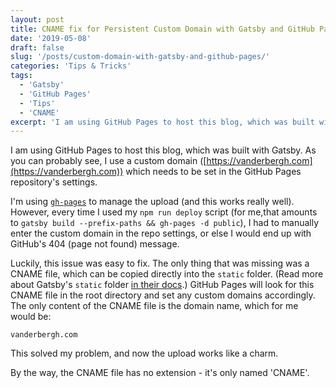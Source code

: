 ```yaml
---
layout: post
title: CNAME fix for Persistent Custom Domain with Gatsby and GitHub Pages
date: '2019-05-08'
draft: false
slug: '/posts/custom-domain-with-gatsby-and-github-pages/'
categories: 'Tips & Tricks'
tags:
  - 'Gatsby'
  - 'GitHub Pages'
  - 'Tips'
  - 'CNAME'
excerpt: 'I am using GitHub Pages to host this blog, which was built with Gatsby. As you can probably see, I use a custom domain ([https://vanderbergh.com](https://vanderbergh.com)) which needs to be set in the GitHub Pages repository settings.'
---
```


I am using GitHub Pages to host this blog, which was built with Gatsby. As you can probably see, I use a custom domain ([https://vanderbergh.com](https://vanderbergh.com)) which needs to be set in the GitHub Pages repository's settings.

I'm using [`gh-pages`](https://www.npmjs.com/package/gh-pages) to manage the upload (and this works really well). However, every time I used my `npm run deploy` script (for me,that amounts to `gatsby build --prefix-paths && gh-pages -d public`), I had to manually enter the custom domain in the repo settings, or else I would end up with GitHub's 404 (page not found) message.

Luckily, this issue was easy to fix. The only thing that was missing was a CNAME file, which can be copied directly into the `static` folder. (Read more about Gatsby's `static` folder [in their docs](https://www.gatsbyjs.org/docs/static-folder/).) GitHub Pages will look for this CNAME file in the root directory and set any custom domains accordingly. The only content of the CNAME file is the domain name, which for me would be:

```
vanderbergh.com
```

This solved my problem, and now the upload works like a charm.

By the way, the CNAME file has no extension - it's only named 'CNAME'.

